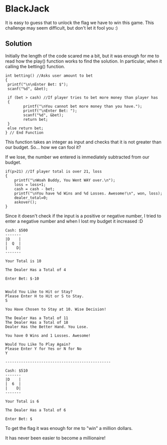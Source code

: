# BlackJack
It is easy to guess that to unlock the flag we have to win this game.
This challenge may seem difficult, but don't let it fool you :)
## Solution

Initially the length of the code scared me a bit, but it was enough for me to read how the play() function works to find the solution.
In particular, when it calling the betting() function.
```
int betting() //Asks user amount to bet
{
 printf("\n\nEnter Bet: $");
 scanf("%d", &bet);

 if (bet > cash) //If player tries to bet more money than player has
 {
		printf("\nYou cannot bet more money than you have.");
		printf("\nEnter Bet: ");
        scanf("%d", &bet);
        return bet;
 }
 else return bet;
} // End Function
```
This function takes an integer as input and checks that it is not greater than our budget. So... how we can fool it?

If we lose, the number we entered is immediately subtracted from our budget.
```
if(p>21) //If player total is over 21, loss
{
    printf("\nWoah Buddy, You Went WAY over.\n");
    loss = loss+1;
    cash = cash - bet;
    printf("\nYou have %d Wins and %d Losses. Awesome!\n", won, loss);
    dealer_total=0;
    askover();
}
```
Since it doesn't check if the input is a positive or negative number, I tried to enter a negative number and when I lost my budget it increased :D
```
Cash: $500
-------
|D    |
|  Q  |
|    D|
-------

Your Total is 10

The Dealer Has a Total of 4

Enter Bet: $-10


Would You Like to Hit or Stay?
Please Enter H to Hit or S to Stay.
S

You Have Chosen to Stay at 10. Wise Decision!

The Dealer Has a Total of 11
The Dealer Has a Total of 18
Dealer Has the Better Hand. You Lose.

You have 0 Wins and 1 Losses. Awesome!

Would You Like To Play Again?
Please Enter Y for Yes or N for No
Y

-----------------------------------------------

Cash: $510
-------
|D    |
|  6  |
|    D|
-------

Your Total is 6

The Dealer Has a Total of 6

Enter Bet: $
```
To get the flag it was enough for me to "win" a million dollars.

It has never been easier to become a millionaire!